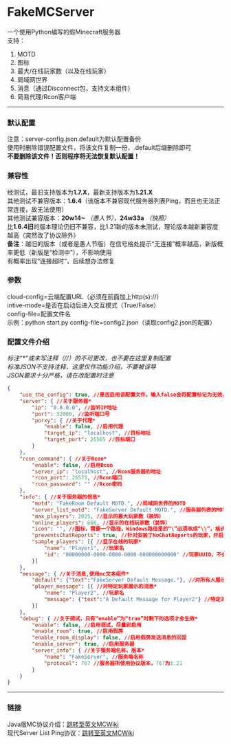 # FakeMCServer  
一个使用Python编写的假Minecraft服务器  
支持：  
1. MOTD
2. 图标
3. 最大/在线玩家数（以及在线玩家）
4. 局域网世界 
5. 消息（通过Disconnect包，支持文本组件）
6. 简易代理/Rcon客户端  
---
### 默认配置
注意：server-config.json.default为默认配置备份  
使用时删除错误配置文件，将该文件复制一份，.default后缀删除即可  
**不要删除该文件！否则程序将无法恢复默认配置！**  
### 兼容性
经测试，最旧支持版本为**1.7.X**，最新支持版本为**1.21.X**  
其他测试不兼容版本：**1.6.4**（该版本不兼容现代服务器列表Ping，而且也无法正常连接，故无法使用）  
其他测试兼容版本：**20w14~** *（愚人节）*，**24w33a** *（快照）*  
比**1.6.4旧**的版本理论仍旧不兼容，比1.21新的版本未测试，理论版本越新兼容度越高（突然改了协议除外）  
**备注**：越旧的版本（或者是愚人节版）在信号格处提示“无连接”概率越高，新版概率更低（新版是“检测中”），不影响使用  
有概率出现“连接超时“，后续想办法修复 

### 参数
cloud-config=云端配置URL（必须在前面加上http(s)://）  
intive-mode=是否在启动后进入交互模式（True/False）  
config-file=配置文件名  
示例：python start.py config-file=config2.json（读取config2.json的配置）  

### 配置文件介绍
*标注“\*”或未写注释（//）的不可更改，也不要在这里复制配置*  
*标准JSON不支持注释，这里仅作功能介绍，不要被误导*  
*JSON要求十分严格，请在改配置时注意*  
```json
{
    "use_the_config": true, //是否启用该配置文件，输入false会将配置标记为无效，正常情况下别动
    "server": { //关于服务器*
        "ip": "0.0.0.0", //监听IP地址
        "port": 32000, //监听端口号
        "porxy": { //关于代理*
            "enable": false, //启用代理
            "target_ip": "localhost", //目标地址
            "target_port": 25565 //目标端口
        }
    },
    "rcon_command": { //关于Rcon*
        "enable": false, //启用Rcon
        "server_ip": "localhost", //Rcon服务器的地址
        "rcon_port": 25575, //Rcon端口
        "rcon_password": "" //Rcon密码
    },
    "info": { //关于服务器的信息*
        "motd": "FakeRoom Default MOTD.", //局域网世界的MOTD
        "server_list_motd": "FakeServer Default MOTD.", //服务器列表的MOTD
        "max_players": 2025, //显示的最大玩家数（装饰）
        "online_players": 666, //显示的在线玩家数（装饰）
        "icon": "", //图标，需要一个路径，Windows路径里的“\”必须改成“\\”，格式最好是PNG
        "preventsChatReports": true, //针对安装了NoChatReports的玩家，开启后会显示“安全服务器”
        "sample_players": [{ //显示在线的玩家*
            "name": "Player1", //玩家名
            "id": "00000000-0000-0000-0000-000000000000" //玩家UUID，不会的像这里这么填即可（此为匿名玩家的UUID）
        }]
    },
    "message": { //关于消息,使用mc文本组件*
        "default": {"text":"FakeServer Default Message."}, //对所有人展示的消息
        "player_message": [{ //对特定玩家展示的消息*
            "name": "Player2", //玩家名
            "message": {"text":"A Default Message for Player2"} //特定消息内容
        }]
    },
    "debug": { //关于调试，只有“enable”为“true”时剩下的选项才会生效*
        "enable": false, //启用调试，尽量别启用
        "enable_room": true, //启用假房
        "enable_room_display": false, //启用假房发送消息的回显
        "enable_server": true, //启用服务器
        "server_info": { //关于服务端名称，版本*
            "name": "FakeServer", //服务端名称
            "protocol": 767 //服务器所使用协议版本，767为1.21
        }
    }
}
```
---
### 链接  
Java版MC协议介绍：[跳转至英文MCWiki](https://minecraft.wiki/w/Java_Edition_protocol "请自带翻译")  
现代Server List Ping协议：[跳转至英文MCWiki](https://minecraft.wiki/w/Minecraft_Wiki:Projects/wiki.vg_merge/Server_List_Ping "请自带翻译")
